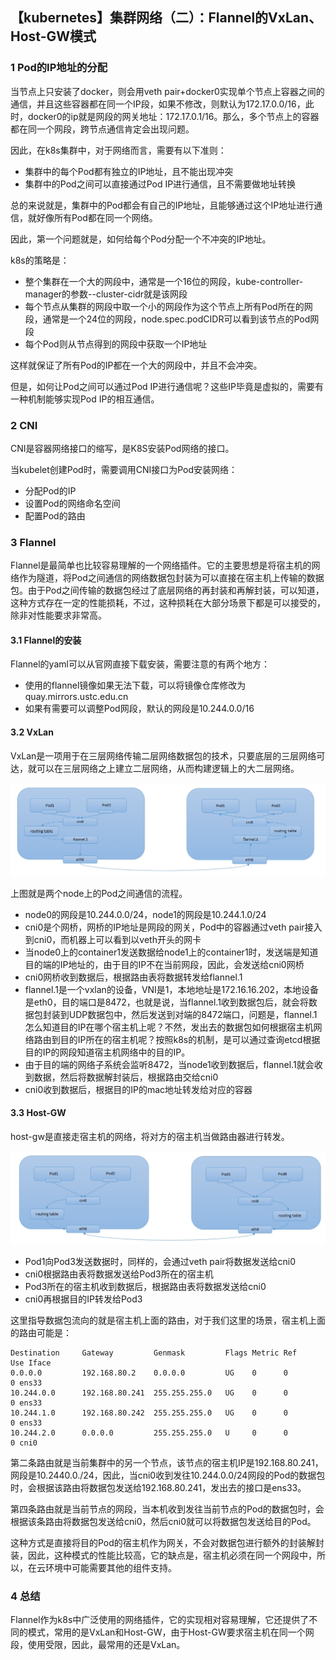 ## 【kubernetes】集群网络（二）：Flannel的VxLan、Host-GW模式

### 1 Pod的IP地址的分配

当节点上只安装了docker，则会用veth pair+docker0实现单个节点上容器之间的通信，并且这些容器都在同一个IP段，如果不修改，则默认为172.17.0.0/16，此时，docker0的ip就是网段的网关地址：172.17.0.1/16。那么，多个节点上的容器都在同一个网段，跨节点通信肯定会出现问题。

因此，在k8s集群中，对于网络而言，需要有以下准则：

* 集群中的每个Pod都有独立的IP地址，且不能出现冲突
* 集群中的Pod之间可以直接通过Pod IP进行通信，且不需要做地址转换

总的来说就是，集群中的Pod都会有自己的IP地址，且能够通过这个IP地址进行通信，就好像所有Pod都在同一个网络。

因此，第一个问题就是，如何给每个Pod分配一个不冲突的IP地址。

k8s的策略是：

* 整个集群在一个大的网段中，通常是一个16位的网段，kube-controller-manager的参数--cluster-cidr就是该网段
* 每个节点从集群的网段中取一个小的网段作为这个节点上所有Pod所在的网段，通常是一个24位的网段，node.spec.podCIDR可以看到该节点的Pod网段
* 每个Pod则从节点得到的网段中获取一个IP地址

这样就保证了所有Pod的IP都在一个大的网段中，并且不会冲突。

但是，如何让Pod之间可以通过Pod IP进行通信呢？这些IP毕竟是虚拟的，需要有一种机制能够实现Pod IP的相互通信。

### 2 CNI

CNI是容器网络接口的缩写，是K8S安装Pod网络的接口。

当kubelet创建Pod时，需要调用CNI接口为Pod安装网络：

* 分配Pod的IP
* 设置Pod的网络命名空间
* 配置Pod的路由

### 3 Flannel

Flannel是最简单也比较容易理解的一个网络插件。它的主要思想是将宿主机的网络作为隧道，将Pod之间通信的网络数据包封装为可以直接在宿主机上传输的数据包。由于Pod之间传输的数据包经过了底层网络的再封装和再解封装，可以知道，这种方式存在一定的性能损耗，不过，这种损耗在大部分场景下都是可以接受的，除非对性能要求非常高。

#### 3.1 Flannel的安装

Flannel的yaml可以从官网直接下载安装，需要注意的有两个地方：

* 使用的flannel镜像如果无法下载，可以将镜像仓库修改为quay.mirrors.ustc.edu.cn
* 如果有需要可以调整Pod网段，默认的网段是10.244.0.0/16

#### 3.2 VxLan

VxLan是一项用于在三层网络传输二层网络数据包的技术，只要底层的三层网络可达，就可以在三层网络之上建立二层网络，从而构建逻辑上的大二层网络。

![Flannel VxLan](https://github.com/luofengmacheng/cloud_native/blob/master/kubernetes/pics/flannel_vxlan.jpg)

上图就是两个node上的Pod之间通信的流程。

* node0的网段是10.244.0.0/24，node1的网段是10.244.1.0/24
* cni0是个网桥，网桥的IP地址是网段的网关，Pod中的容器通过veth pair接入到cni0，而机器上可以看到以veth开头的网卡
* 当node0上的container1发送数据给node1上的container1时，发送端是知道目的端的IP地址的，由于目的IP不在当前网段，因此，会发送给cni0网桥
* cni0网桥收到数据后，根据路由表将数据转发给flannel.1
* flannel.1是一个vxlan的设备，VNI是1，本地地址是172.16.16.202，本地设备是eth0，目的端口是8472，也就是说，当flannel.1收到数据包后，就会将数据包封装到UDP数据包中，然后发送到对端的8472端口，问题是，flannel.1怎么知道目的IP在哪个宿主机上呢？不然，发出去的数据包如何根据宿主机网络路由到目的IP所在的宿主机呢？按照k8s的机制，是可以通过查询etcd根据目的IP的网段知道宿主机网络中的目的IP。
* 由于目的端的网络子系统会监听8472，当node1收到数据后，flannel.1就会收到数据，然后将数据解封装后，根据路由交给cni0
* cni0收到数据后，根据目的IP的mac地址转发给对应的容器

#### 3.3 Host-GW

host-gw是直接走宿主机的网络，将对方的宿主机当做路由器进行转发。

![Flannel Host-GW](https://github.com/luofengmacheng/cloud_native/blob/master/kubernetes/pics/flannel_host_gw.jpg)

* Pod1向Pod3发送数据时，同样的，会通过veth pair将数据发送给cni0
* cni0根据路由表将数据发送给Pod3所在的宿主机
* Pod3所在的宿主机收到数据后，根据路由表将数据发送给cni0
* cni0再根据目的IP转发给Pod3

这里指导数据包流向的就是宿主机上面的路由，对于我们这里的场景，宿主机上面的路由可能是：

```
Destination     Gateway         Genmask         Flags Metric Ref    Use Iface
0.0.0.0         192.168.80.2    0.0.0.0         UG    0      0        0 ens33
10.244.0.0      192.168.80.241  255.255.255.0   UG    0      0        0 ens33
10.244.1.0      192.168.80.242  255.255.255.0   UG    0      0        0 ens33
10.244.2.0      0.0.0.0         255.255.255.0   U     0      0        0 cni0
```

第二条路由就是当前集群中的另一个节点，该节点的宿主机IP是192.168.80.241，网段是10.2440.0./24，因此，当cni0收到发往10.244.0.0/24网段的Pod的数据包时，会根据该路由将数据包发送给192.168.80.241，发出去的接口是ens33。

第四条路由就是当前节点的网段，当本机收到发往当前节点的Pod的数据包时，会根据该条路由将数据包发送给cni0，然后cni0就可以将数据包发送给目的Pod。

这种方式是直接将目的Pod的宿主机作为网关，不会对数据包进行额外的封装解封装，因此，这种模式的性能比较高，它的缺点是，宿主机必须在同一个网段中，所以，在云环境中可能需要其他的组件支持。

### 4 总结

Flannel作为k8s中广泛使用的网络插件，它的实现相对容易理解，它还提供了不同的模式，常用的是VxLan和Host-GW，由于Host-GW要求宿主机在同一个网段，使用受限，因此，最常用的还是VxLan。
